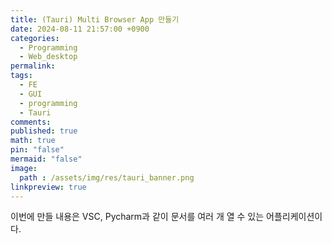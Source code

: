 ```yaml
---
title: (Tauri) Multi Browser App 만들기
date: 2024-08-11 21:57:00 +0900
categories:
  - Programming
  - Web_desktop
permalink: 
tags:
  - FE
  - GUI
  - programming
  - Tauri
comments: 
published: true
math: true
pin: "false"
mermaid: "false"
image: 
  path : /assets/img/res/tauri_banner.png
linkpreview: true
---
```

이번에 만들 내용은 VSC, Pycharm과 같이 문서를 여러 개 열 수 있는 어플리케이션이다.
